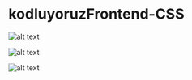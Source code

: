 # kodluyoruzFrontend-CSS

![alt text](file:///C:/Users/my/Desktop/fmelsanatlariAnasayfa.png)

![alt text](file:///C:/Users/my/Desktop/fmelsanatlariUrunler.png)

![alt text](file:///C:/Users/my/Desktop/fmelsanatlariHakkımızda.png)